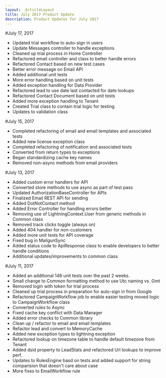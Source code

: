 ```yaml
---
layout: _ArticleLayout
title: July 2017 Product Update
description: Product Updates for July 2017
---
```

#July 17, 2017

* Updated trial workflow to auto-sign in users
* Update Messages controller to handle exceptions
* Cleaned up trial process in Home Controller
* Refactored email controller and class to better handle errors
* Refactored Contact based on new test cases
* Better error message on Email API
* Added additional unit tests
* More error handling based on unit tests
* Added exception handling for Data Provider 
* Refactored lead to use date last contacted for date lookups
* Refactored Contact Document based on unit tests
* Added more exception handling to Tenant
* Created Trial class to contain trial logic for testing
* Updates to validation class

#July 15, 2017

* Completed refactoring of email and email templates and associated tests
* Added new license exception class
* Completed refactoring of notification and associated tests
* Converted from return types to exceptions
* Began standardizing cache key names
* Removed non-async methods from email providers

#July 13, 2017

* Added custom error handlers for API
* Converted store methods to use async as part of test pass
* Updated AuthorizationBaseController for APIs
* Finalized Email REST API for sending
* Added DotNotContact method
* Added Error Controller for handling errors better
* Removing use of LightningContext.User from generic methods in Common class
* Removed track clicks toggle (always on)
* Added 404 handler for non-customers
* Added more unit tests for API coverage
* Fixed bug in MailgunSync
* Added status code to ApiResponse class to enable developers to better handle conditions
* Additional updates/improvements to common class

#July 11, 2017

* Added an additional 148 unit tests over the past 2 weeks.
* Small change to Common formatting method to use Utc naming vs. Gmt
* Removed login with token for trial process
* Cleaned up trial process in preparation for auto-sign in from Google
* Refactored CampaignWorkflow job to enable easier testing moved logic to CampaignWorkflow class
* Converted rules to Async
* Fixed cache key conflict with Data Manager
* Added error checks to Common library
* Clean up / refactor to email and email templates
* Refactor lead and convert to MemoryCache
* Added new exception types to lightning exception
* Refactored lookup on timezone table to handle default timezone from Tenant
* Added dsid property to LeadStats and refactored Url lookups to improve perf.
* Updates to RulesEngine basd on tests and added support for string comparision that doesn't care about case
* More fixes to EmailWorkflow rule